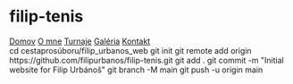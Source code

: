 # filip-tenis
<nav>
  <a href="index.html">Domov</a>
  <a href="o-mne.html">O mne</a>
  <a href="turnaje.html">Turnaje</a>
  <a href="galeria.html">Galéria</a>
  <a href="kontakt.html">Kontakt</a>
</nav>
cd cestaprosúboru/filip_urbanos_web
git init
git remote add origin https://github.com/filipurbanos/filip-tenis.git
git add .
git commit -m "Initial website for Filip Urbánoš"
git branch -M main
git push -u origin main
